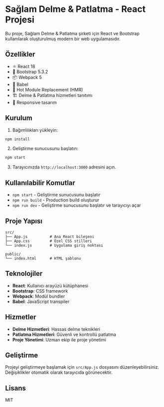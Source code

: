 # Sağlam Delme & Patlatma - React Projesi

Bu proje, Sağlam Delme & Patlatma şirketi için React ve Bootstrap kullanılarak oluşturulmuş modern bir web uygulamasıdır.

## Özellikler

- ⚛️ React 18
- 🎨 Bootstrap 5.3.2
- 📦 Webpack 5
- 🔧 Babel
- 🚀 Hot Module Replacement (HMR)
- 🏗️ Delme & Patlatma hizmetleri tanıtımı
- 📱 Responsive tasarım

## Kurulum

1. Bağımlılıkları yükleyin:
```bash
npm install
```

2. Geliştirme sunucusunu başlatın:
```bash
npm start
```

3. Tarayıcınızda `http://localhost:3000` adresini açın.

## Kullanılabilir Komutlar

- `npm start` - Geliştirme sunucusunu başlatır
- `npm run build` - Production build oluşturur
- `npm run dev` - Geliştirme sunucusunu başlatır ve tarayıcıyı açar

## Proje Yapısı

```
src/
├── App.js          # Ana React bileşeni
├── App.css         # Özel CSS stilleri
└── index.js        # Uygulama giriş noktası

public/
└── index.html      # HTML şablonu
```

## Teknolojiler

- **React**: Kullanıcı arayüzü kütüphanesi
- **Bootstrap**: CSS framework
- **Webpack**: Modül bundler
- **Babel**: JavaScript transpiler

## Hizmetler

- **Delme Hizmetleri**: Hassas delme teknikleri
- **Patlatma Hizmetleri**: Güvenli ve kontrollü patlatma
- **Proje Yönetimi**: Uzman ekip ile proje yönetimi

## Geliştirme

Projeyi geliştirmeye başlamak için `src/App.js` dosyasını düzenleyebilirsiniz. Değişiklikler otomatik olarak tarayıcıda görünecektir.

## Lisans

MIT
